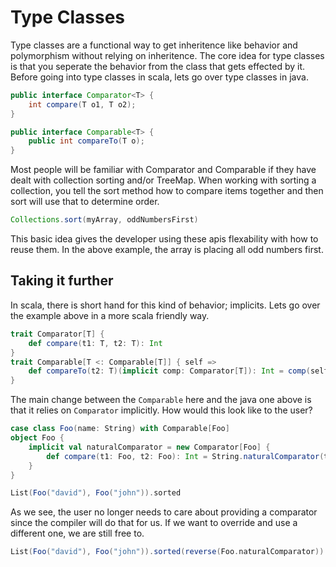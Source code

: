 # Type Classes
Type classes are a functional way to get inheritence like behavior and polymorphism without relying on inheritence.  The core idea for type classes is that you seperate the behavior from the class that gets effected by it.  Before going into type classes in scala, lets go over type classes in java.

```java
public interface Comparator<T> {
    int compare(T o1, T o2);
}

public interface Comparable<T> {
    public int compareTo(T o);
}
```
Most people will be familiar with Comparator and Comparable if they have dealt with collection sorting and/or TreeMap.  When working with sorting a collection, you tell the sort method how to compare items together and then sort will use that to determine order.

```java
Collections.sort(myArray, oddNumbersFirst)
```
This basic idea gives the developer using these apis flexability with how to reuse them.  In the above example, the array is placing all odd numbers first.

## Taking it further
In scala, there is short hand for this kind of behavior; implicits.  Lets go over the example above in a more scala friendly way.
```scala
trait Comparator[T] {
    def compare(t1: T, t2: T): Int
}
trait Comparable[T <: Comparable[T]] { self =>
    def compareTo(t2: T)(implicit comp: Comparator[T]): Int = comp(self, t2)
}
```
The main change between the `Comparable` here and the java one above is that it relies on `Comparator` implicitly.  How would this look like to the user?
```scala
case class Foo(name: String) with Comparable[Foo]
object Foo {
    implicit val naturalComparator = new Comparator[Foo] {
        def compare(t1: Foo, t2: Foo): Int = String.naturalComparator(t1.name, t2.name)
    }
}

List(Foo("david"), Foo("john")).sorted
```
As we see, the user no longer needs to care about providing a comparator since the compiler will do that for us.  If we want to override and use a different one, we are still free to.
```scala
List(Foo("david"), Foo("john")).sorted(reverse(Foo.naturalComparator))
```
